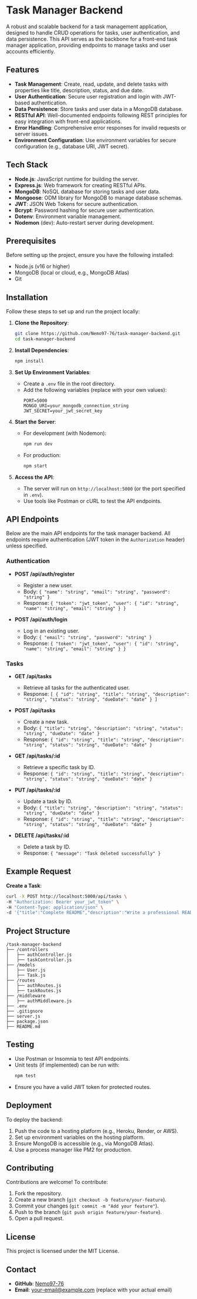 # Task Manager Backend

A robust and scalable backend for a task management application, designed to handle CRUD operations for tasks, user authentication, and data persistence. This API serves as the backbone for a front-end task manager application, providing endpoints to manage tasks and user accounts efficiently.

## Features
- **Task Management**: Create, read, update, and delete tasks with properties like title, description, status, and due date.
- **User Authentication**: Secure user registration and login with JWT-based authentication.
- **Data Persistence**: Store tasks and user data in a MongoDB database.
- **RESTful API**: Well-documented endpoints following REST principles for easy integration with front-end applications.
- **Error Handling**: Comprehensive error responses for invalid requests or server issues.
- **Environment Configuration**: Use environment variables for secure configuration (e.g., database URI, JWT secret).

## Tech Stack
- **Node.js**: JavaScript runtime for building the server.
- **Express.js**: Web framework for creating RESTful APIs.
- **MongoDB**: NoSQL database for storing tasks and user data.
- **Mongoose**: ODM library for MongoDB to manage database schemas.
- **JWT**: JSON Web Tokens for secure authentication.
- **Bcrypt**: Password hashing for secure user authentication.
- **Dotenv**: Environment variable management.
- **Nodemon** (dev): Auto-restart server during development.

## Prerequisites
Before setting up the project, ensure you have the following installed:
- Node.js (v16 or higher)
- MongoDB (local or cloud, e.g., MongoDB Atlas)
- Git

## Installation
Follow these steps to set up and run the project locally:

1. **Clone the Repository**:
   ```bash
   git clone https://github.com/Nemo97-76/task-manager-backend.git
   cd task-manager-backend
   ```

2. **Install Dependencies**:
   ```bash
   npm install
   ```

3. **Set Up Environment Variables**:
   - Create a `.env` file in the root directory.
   - Add the following variables (replace with your own values):
     ```
     PORT=5000
     MONGO_URI=your_mongodb_connection_string
     JWT_SECRET=your_jwt_secret_key
     ```

4. **Start the Server**:
   - For development (with Nodemon):
     ```bash
     npm run dev
     ```
   - For production:
     ```bash
     npm start
     ```

5. **Access the API**:
   - The server will run on `http://localhost:5000` (or the port specified in `.env`).
   - Use tools like Postman or cURL to test the API endpoints.

## API Endpoints
Below are the main API endpoints for the task manager backend. All endpoints require authentication (JWT token in the `Authorization` header) unless specified.

### **Authentication**
- **POST /api/auth/register**
  - Register a new user.
  - Body: `{ "name": "string", "email": "string", "password": "string" }`
  - Response: `{ "token": "jwt_token", "user": { "id": "string", "name": "string", "email": "string" } }`

- **POST /api/auth/login**
  - Log in an existing user.
  - Body: `{ "email": "string", "password": "string" }`
  - Response: `{ "token": "jwt_token", "user": { "id": "string", "name": "string", "email": "string" } }`

### **Tasks**
- **GET /api/tasks**
  - Retrieve all tasks for the authenticated user.
  - Response: `[ { "id": "string", "title": "string", "description": "string", "status": "string", "dueDate": "date" } ]`

- **POST /api/tasks**
  - Create a new task.
  - Body: `{ "title": "string", "description": "string", "status": "string", "dueDate": "date" }`
  - Response: `{ "id": "string", "title": "string", "description": "string", "status": "string", "dueDate": "date" }`

- **GET /api/tasks/:id**
  - Retrieve a specific task by ID.
  - Response: `{ "id": "string", "title": "string", "description": "string", "status": "string", "dueDate": "date" }`

- **PUT /api/tasks/:id**
  - Update a task by ID.
  - Body: `{ "title": "string", "description": "string", "status": "string", "dueDate": "date" }`
  - Response: `{ "id": "string", "title": "string", "description": "string", "status": "string", "dueDate": "date" }`

- **DELETE /api/tasks/:id**
  - Delete a task by ID.
  - Response: `{ "message": "Task deleted successfully" }`

## Example Request
**Create a Task**:
```bash
curl -X POST http://localhost:5000/api/tasks \
-H "Authorization: Bearer your_jwt_token" \
-H "Content-Type: application/json" \
-d '{"title":"Complete README","description":"Write a professional README for the repo","status":"pending","dueDate":"2025-05-20"}'
```

## Project Structure
```plaintext
/task-manager-backend
├── /controllers
│   ├── authController.js
│   ├── taskController.js
├── /models
│   ├── User.js
│   ├── Task.js
├── /routes
│   ├── authRoutes.js
│   ├── taskRoutes.js
├── /middleware
│   ├── authMiddleware.js
├── .env
├── .gitignore
├── server.js
├── package.json
├── README.md
```

## Testing
- Use Postman or Insomnia to test API endpoints.
- Unit tests (if implemented) can be run with:
  ```bash
  npm test
  ```
- Ensure you have a valid JWT token for protected routes.

## Deployment
To deploy the backend:
1. Push the code to a hosting platform (e.g., Heroku, Render, or AWS).
2. Set up environment variables on the hosting platform.
3. Ensure MongoDB is accessible (e.g., via MongoDB Atlas).
4. Use a process manager like PM2 for production.

## Contributing
Contributions are welcome! To contribute:
1. Fork the repository.
2. Create a new branch (`git checkout -b feature/your-feature`).
3. Commit your changes (`git commit -m "Add your feature"`).
4. Push to the branch (`git push origin feature/your-feature`).
5. Open a pull request.

## License
This project is licensed under the MIT License.

## Contact
- **GitHub**: [Nemo97-76](https://github.com/Nemo97-76)
- **Email**: your-email@example.com (replace with your actual email)